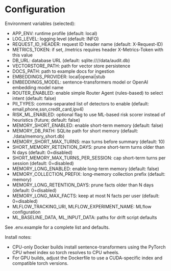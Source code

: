 # Configuration

Environment variables (selected):

- APP_ENV: runtime profile (default: local)
- LOG_LEVEL: logging level (default: INFO)
- REQUEST_ID_HEADER: request ID header name (default: X-Request-ID)
- METRICS_TOKEN: if set, /metrics requires header X-Metrics-Token with this value
- DB_URL: database URL (default: sqlite:////data/audit.db)
- VECTORSTORE_PATH: path for vector store persistence
- DOCS_PATH: path to example docs for ingestion
- EMBEDDINGS_PROVIDER: local|openai|stub
- EMBEDDINGS_MODEL: sentence-transformers model or OpenAI embedding model name
- ROUTER_ENABLED: enable simple Router Agent (rules-based) to select intent (default: false)
- PII_TYPES: comma-separated list of detectors to enable (default: email,phone,ssn,credit_card,ipv4)
- RISK_ML_ENABLED: optional flag to use ML-based risk scorer instead of heuristics (future; default: false)
- MEMORY_SHORT_ENABLED: enable short-term memory (default: false)
- MEMORY_DB_PATH: SQLite path for short memory (default: ./data/memory_short.db)
- MEMORY_SHORT_MAX_TURNS: max turns before summary (default: 10)
- SHORT_MEMORY_RETENTION_DAYS: prune short-term turns older than N days (default: 0=disabled)
- SHORT_MEMORY_MAX_TURNS_PER_SESSION: cap short-term turns per session (default: 0=disabled)
- MEMORY_LONG_ENABLED: enable long-term memory (default: false)
- MEMORY_COLLECTION_PREFIX: long-memory collection prefix (default: memory)
- MEMORY_LONG_RETENTION_DAYS: prune facts older than N days (default: 0=disabled)
- MEMORY_LONG_MAX_FACTS: keep at most N facts per user (default: 0=disabled)
- MLFLOW_TRACKING_URI, MLFLOW_EXPERIMENT_NAME: MLflow configuration
- ML_BASELINE_DATA, ML_INPUT_DATA: paths for drift script defaults

See .env.example for a complete list and defaults.

Install notes:
- CPU-only Docker builds install sentence-transformers using the PyTorch CPU wheel index so torch resolves to CPU wheels.
- For GPU builds, adjust the Dockerfile to use a CUDA-specific index and compatible torch versions.
